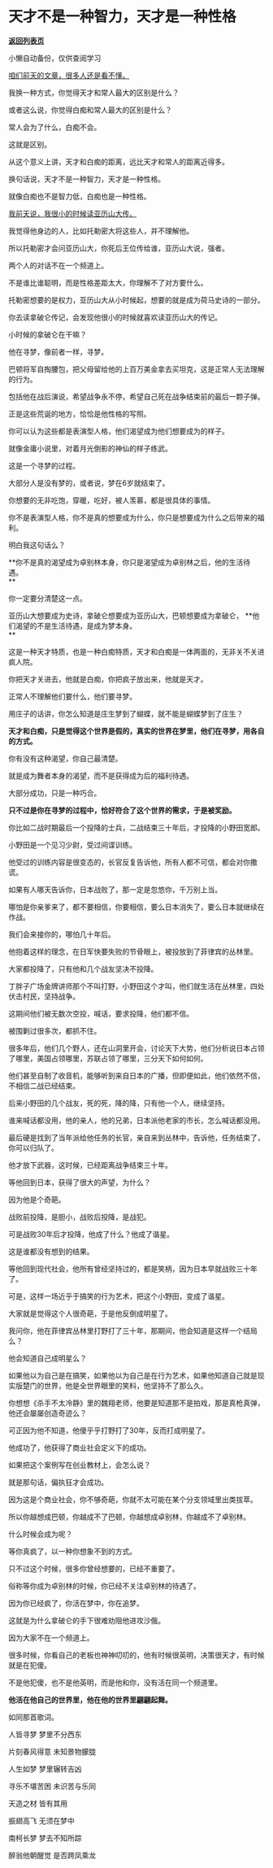 # 天才不是一种智力，天才是一种性格

[**返回列表页**](/gzh/记忆承载3)

小懒自动备份，仅供查阅学习

[咱们前天的文章，很多人还是看不懂。](http://mp.weixin.qq.com/s?__biz=MzU0MjYwNDU2Mw==&mid=2247513340&idx=1&sn=e5bfcc2d07413481101341e9fa2af81c&chksm=fb1ad880cc6d519654aafac64ac732bbc96acc998d5fe9f6010d7662a974d90c85cc680fc911&scene=21#wechat_redirect)

我换一种方式，你觉得天才和常人最大的区别是什么？  

或者这么说，你觉得白痴和常人最大的区别是什么？  

常人会为了什么，白痴不会。

这就是区别。  

从这个意义上讲，天才和白痴的距离，远比天才和常人的距离近得多。  

换句话说，天才不是一种智力，天才是一种性格。  

就像白痴也不是智力低，白痴也是一种性格。

[我前天说，我很小的时候读亚历山大传。](http://mp.weixin.qq.com/s?__biz=MzU0MjYwNDU2Mw==&mid=2247513340&idx=1&sn=e5bfcc2d07413481101341e9fa2af81c&chksm=fb1ad880cc6d519654aafac64ac732bbc96acc998d5fe9f6010d7662a974d90c85cc680fc911&scene=21#wechat_redirect)

我觉得他身边的人，比如托勒密大将这些人，并不理解他。

所以托勒密才会问亚历山大，你死后王位传给谁，亚历山大说，强者。

两个人的对话不在一个频道上。

不是谁比谁聪明，而是性格差距太大，你理解不了对方要什么。  

托勒密想要的是权力，亚历山大从小时候起，想要的就是成为荷马史诗的一部分。  

你去读拿破仑传记，会发现他很小的时候就喜欢读亚历山大的传记。  

小时候的拿破仑在干嘛？

他在寻梦，像前者一样，寻梦。

巴顿将军自掏腰包，把父母留给他的上百万美金拿去买坦克，这是正常人无法理解的行为。

包括他在战后演说，希望战争永不停，希望自己死在战争结束前的最后一颗子弹。

正是这些荒诞的地方，恰恰是他性格的写照。  

你可以认为这些都是表演型人格，他们渴望成为他们想要成为的样子。  

就像金庸小说里，对着月光倒影的神仙的样子练武。

这是一个寻梦的过程。

大部分人是没有梦的，或者说，梦在6岁就结束了。  

你想要的无非吃饱，穿暖，吃好，被人羡慕，都是很具体的事情。  

你不是表演型人格，你不是真的想要成为什么，你只是想要成为什么之后带来的福利。  

明白我这句话么？

 **你不是真的渴望成为卓别林本身，你只是渴望成为卓别林之后，他的生活待遇。  
**

你一定要分清楚这一点。  

亚历山大想要成为史诗，拿破仑想要成为亚历山大，巴顿想要成为拿破仑， **他们渴望的不是生活待遇，是成为梦本身。  
**

这是一种天才特质，也是一种白痴特质，天才和白痴是一体两面的，无非关不关进疯人院。

你把天才关进去，他就是白痴，你把疯子放出来，他就是天才。  

正常人不理解他们要什么，他们要寻梦。  

用庄子的话讲，你怎么知道是庄生梦到了蝴蝶，就不能是蝴蝶梦到了庄生？

 **天才和白痴，只是觉得这个世界是假的，真实的世界在梦里，他们在寻梦，用各自的方式。**

你有没有这种渴望，你自己最清楚。  

就是成为舞者本身的渴望，而不是获得成为后的福利待遇。

大部分成功，只是一种巧合。  

 **只不过是你在寻梦的过程中，恰好符合了这个世界的需求，于是被奖励。**

你比如二战时期最后一个投降的士兵，二战结束三十年后，才投降的小野田宽郎。

小野田是一个见习少尉，受过间谍训练。

他受过的训练内容是很变态的，长官反复告诉他，所有人都不可信，都会对你撒谎。  

如果有人哪天告诉你，日本战败了，那一定是忽悠你，千万别上当。

哪怕是你亲爹来了，都不要相信，你要相信，要么日本消失了，要么日本就继续在作战。  

我们会来接你的，哪怕几十年后。

他抱着这样的理念，在日军快要失败的节骨眼上，被投放到了菲律宾的丛林里。

大家都投降了，只有他和几个战友坚决不投降。  

丁胖子广场金牌讲师那个不叫打野，小野田这个才叫，他们就生活在丛林里，四处伏击村民，坚持战争。  

这期间他们被无数次空投，喊话，要求投降，他们都不信。  

被围剿过很多次，都抓不住。

很多年后，他们几个野人，还在山洞里开会，讨论天下大势，他们分析说日本占领了哪里，美国占领哪里，苏联占领了哪里，三分天下如何如何。  

他们甚至自制了收音机，能够听到来自日本的广播，但即便如此，他们依然不信，不相信二战已经结束。  

后来小野田的几个战友，死的死，降的降，只有他一个人，继续坚持。

谁来喊话都没用，他的亲人，他的兄弟，日本派他老家的市长，怎么喊话都没用。  

最后硬是找到了当年派给他任务的长官，亲自来到丛林中，告诉他，任务结束了，你可以归队了。

他才放下武器，这时候，已经距离战争结束三十年。  

等他回到日本，获得了很大的声望，为什么？  

因为他是个奇葩。  

战败前投降，是胆小，战败后投降，是战犯。  

可是战败30年后才投降，他成了什么？他成了谐星。  

这是谁都没有想到的结果。  

等他回到现代社会，他所有曾经坚持过的，都是笑柄，因为日本早就战败三十年了。  

可是，这样一场近乎于搞笑的行为艺术，把这个小野田，变成了谐星。  

大家就是觉得这个人很奇葩，于是他反倒成明星了。  

我问你，他在菲律宾丛林里打野打了三十年，那期间，他会知道是这样一个结局么？  

他会知道自己成明星么？

如果他以为自己是在搞笑，如果他以为自己是在行为艺术，如果他知道自己就是现实版楚门的世界，他是全世界眼里的笑料，他坚持不了那么久。  

你想想《杀手不太冷静》里的魏翔老师，他要是知道那不是拍戏，那是真枪真弹，他还会屡屡创造奇迹么？

可正因为他不知道，他傻乎乎打野打了30年，反而打成明星了。  

他成功了，他获得了商业社会定义下的成功。

如果把这个案例写在创业教材上，会怎么说？  

就是那句话，偏执狂才会成功。

因为这是个商业社会，你不够奇葩，你就不太可能在某个分支领域里出类拔萃。  

所以你越想成巴顿，你越成不了巴顿，你越想成卓别林，你越成不了卓别林。  

什么时候会成为呢？  

等你真疯了，以一种你想象不到的方式。

只不过这个时候，很多你曾经想要的，已经不重要了。

俗称等你成为卓别林的时候，你已经不关注卓别林的待遇了。

因为你已经疯了，你活在梦中，你在追梦。

这就是为什么拿破仑的手下很难劝阻他进攻沙俄。

因为大家不在一个频道上。

很多时候，你看自己的老板也神神叨叨的，他有时候很英明，决策很天才，有时候就是在犯傻。  

不是他犯傻，也不是他英明，而是他和你，没有活在同一个频道里。  

 **他活在他自己的世界里，他在他的世界里翩翩起舞。**

如同那首歌词。

人皆寻梦 梦里不分西东

片刻春风得意 未知景物朦胧

人生如梦 梦里辗转吉凶

寻乐不堪苦困 未识苦与乐同

天造之材 皆有其用

振翅高飞 无须在梦中

南柯长梦 梦去不知所踪

醉翁他朝醒觉 是否跨凤乘龙

